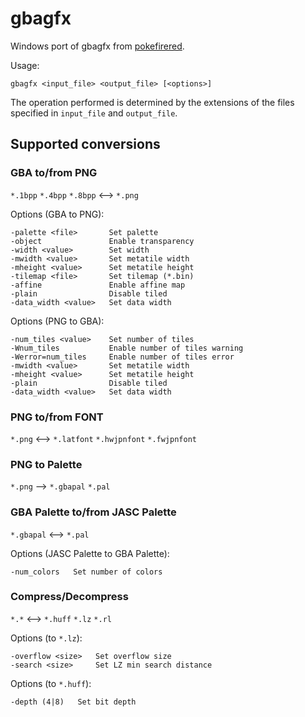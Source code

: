 # gbagfx

Windows port of gbagfx from [pokefirered](https://github.com/pret/pokefirered).

Usage:
```
gbagfx <input_file> <output_file> [<options>]
```

The operation performed is determined by the extensions of the files specified in `input_file` and `output_file`.


## Supported conversions

### GBA to/from PNG

`*.1bpp` `*.4bpp` `*.8bpp` ⟷ `*.png`

Options (GBA to PNG):
```
-palette <file>       Set palette
-object               Enable transparency
-width <value>        Set width
-mwidth <value>       Set metatile width
-mheight <value>      Set metatile height
-tilemap <file>       Set tilemap (*.bin)
-affine               Enable affine map
-plain                Disable tiled
-data_width <value>   Set data width
```

Options (PNG to GBA):
```
-num_tiles <value>    Set number of tiles
-Wnum_tiles           Enable number of tiles warning
-Werror=num_tiles     Enable number of tiles error
-mwidth <value>       Set metatile width
-mheight <value>      Set metatile height
-plain                Disable tiled
-data_width <value>   Set data width
```

### PNG to/from FONT

`*.png` ⟷ `*.latfont` `*.hwjpnfont` `*.fwjpnfont`

### PNG to Palette

`*.png` ⟶ `*.gbapal` `*.pal`

### GBA Palette to/from JASC Palette

`*.gbapal` ⟷ `*.pal`

Options (JASC Palette to GBA Palette):
```
-num_colors   Set number of colors
```

### Compress/Decompress

`*.*` ⟷ `*.huff` `*.lz` `*.rl`

Options (to `*.lz`):
```
-overflow <size>   Set overflow size
-search <size>     Set LZ min search distance
```

Options (to `*.huff`):
```
-depth (4|8)   Set bit depth
```